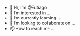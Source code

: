 - 👋 Hi, I’m @Eutiago
- 👀 I’m interested in ...
- 🌱 I’m currently learning ...
- 💞️ I’m looking to collaborate on ...
- 📫 How to reach me ...

<!---
Eutiago/Eutiago is a ✨ special ✨ repository because its `README.md` (this file) appears on your GitHub profile.
You can click the Preview link to take a look at your changes.
--->
